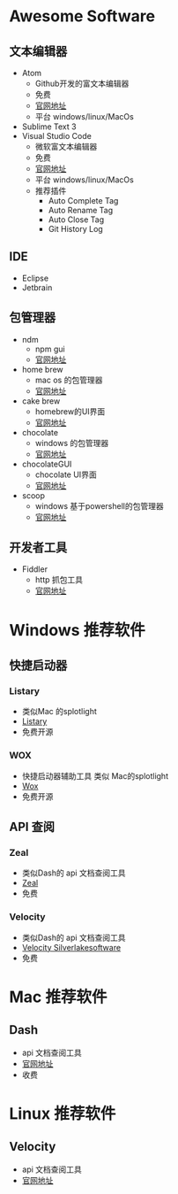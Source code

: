 # Awesome Software #

## 文本编辑器 ##
- Atom 
   - Github开发的富文本编辑器
   - 免费
   - [官网地址](https://atom.io/) 
   - 平台 windows/linux/MacOs
- Sublime Text 3
- Visual Studio Code
    - 微软富文本编辑器
    - 免费
    - [官网地址](https://code.visualstudio.com/) 
    - 平台 windows/linux/MacOs
    - 推荐插件
        - Auto Complete Tag
        - Auto Rename Tag
        - Auto Close Tag
        - Git History Log

        

## IDE ##
- Eclipse
- Jetbrain

## 包管理器 ##

- ndm 
    - npm gui
    - [官网地址](https://github.com/720kb/ndm/)
- home brew 
    - mac os 的包管理器  
    - [官网地址](https://brew.sh/)
- cake brew
    - homebrew的UI界面
    - [官网地址](https://www.cakebrew.com/)
- chocolate
    - windows 的包管理器
    - [官网地址](http://chocolatey.org/)
- chocolateGUI
    - chocolate UI界面
    - [官网地址](https://chocolatey.org/packages/ChocolateyGUI) 
- scoop
    - windows 基于powershell的包管理器
    - [官网地址](http://scoop.sh/) 


## 开发者工具 ##
- Fiddler 
    - http 抓包工具
    - [官网地址](http://www.telerik.com/fiddler)


# Windows 推荐软件 #
## 快捷启动器 ##
### Listary ###
 - 类似Mac 的splotlight 
 - [Listary](http://www.listary.com/) 
 - 免费开源

### WOX ###
 - 快捷启动器辅助工具 类似 Mac的splotlight
 - [Wox](http://www.getwox.com/) 
 - 免费开源

## API 查阅 ##
### Zeal ###
 - 类似Dash的 api 文档查阅工具
 - [Zeal](https://zealdocs.org/) 
 - 免费
### Velocity ###
 - 类似Dash的 api 文档查阅工具
 - [Velocity Silverlakesoftware](http://velocity.silverlakesoftware.com/) 
 - 免费


# Mac 推荐软件 #
## Dash ##
 - api 文档查阅工具
 - [官网地址](https://kapeli.com/dash) 
 - 收费


# Linux 推荐软件 #
## Velocity ##
 - api 文档查阅工具
 - [官网地址](https://kapeli.com/dash) 